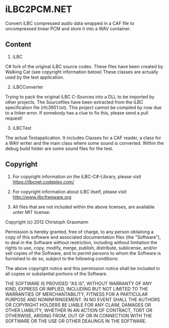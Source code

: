iLBC2PCM.NET
============

Convert iLBC compressed audio data wrapped in a CAF file to uncompressed linear PCM and store it into a WAV container.

Content
-------

1) iLBC

C# fork of the original iLBC source codes. These files have been created by Walking Cat (see copyright information below)
These classes are actually used by the test application.

2) iLBCConverter

Trying to pack the original iLBC C-Sources into a DLL to be imported by other projects. The Sourcefiles have been extracted from the iLBC specification file (rfc3951.txt).
This project cannot be compiled by now due to a linker error. If somebody has a clue to fix this, please send a pull request!

3) iLBCTest

The actual Testapplication. It includes Classes for a CAF reader, a class for a WAV writer and the main class where some sound is converted.
Within the debug build folder are some sound files for the test.

Copyright
---------

1) For copyright information on the iLBC-C#-Library, please visit https://ilbcnet.codeplex.com/

2) For copyright information about iLBC itself, please visit http://www.ilbcfreeware.org

3) All files that are not included within the above licenses, are available unter MIT license:

Copyright (c) 2012 Christoph Graumann

Permission is hereby granted, free of charge, to any person obtaining a copy of this software and associated documentation files (the "Software"), to deal in the Software without restriction, including without limitation the rights to use, copy, modify, merge, publish, distribute, sublicense, and/or sell copies of the Software, and to permit persons to whom the Software is furnished to do so, subject to the following conditions:

The above copyright notice and this permission notice shall be included in all copies or substantial portions of the Software.

THE SOFTWARE IS PROVIDED "AS IS", WITHOUT WARRANTY OF ANY KIND, EXPRESS OR IMPLIED, INCLUDING BUT NOT LIMITED TO THE WARRANTIES OF MERCHANTABILITY, FITNESS FOR A PARTICULAR PURPOSE AND NONINFRINGEMENT. IN NO EVENT SHALL THE AUTHORS OR COPYRIGHT HOLDERS BE LIABLE FOR ANY CLAIM, DAMAGES OR OTHER LIABILITY, WHETHER IN AN ACTION OF CONTRACT, TORT OR OTHERWISE, ARISING FROM, OUT OF OR IN CONNECTION WITH THE SOFTWARE OR THE USE OR OTHER DEALINGS IN THE SOFTWARE.


